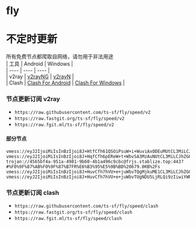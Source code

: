# fly
# 不定时更新
所有免费节点都爬取自网络，请勿用于非法用途  
|  工具  | Android  | Windows  |  
|  ----  | ----   | ----  |  
| v2ray  | [v2rayNG](https://github.com/2dust/v2rayNG/releases) | [v2rayN](https://github.com/2dust/v2rayN/releases) |  
| Clash  | [Clash For Android](https://github.com/Kr328/ClashForAndroid/releases) | [Clash For Windows](https://github.com/Fndroid/clash_for_windows_pkg/releases) | 
  
### 节点更新订阅  v2ray
- `https://raw.githubusercontent.com/ts-sf/fly/speed/v2`  
- `https://raw.fastgit.org/ts-sf/fly/speed/v2`  
- `https://raw.fgit.ml/ts-sf/fly/speed/v2`  
#### 部分节点  
``` 
vmess://eyJ2IjoiMiIsInBzIjoi8J+HtfCfh61QSOiPsuW+i+WuviAxODEuMUtCL3MiLCJhZGQiOiIxMDkuMjQ4LjI1LjU5IiwicG9ydCI6IjI5MDY0IiwiaWQiOiI4OTU4NDQwYy1hYTg2LTRmZjEtOGU4OC01YzdhMDUyZDU5NjEiLCJhaWQiOiIwIiwic2N5IjoiYXV0byIsIm5ldCI6IndzIiwidHlwZSI6Im5vbmUiLCJob3N0IjoiIiwicGF0aCI6Ii9zcyIsInRscyI6IiIsInNuaSI6IiIsInRlc3RfbmFtZSI6IlBI6I+y5b6L5a6+In0=
vmess://eyJ2IjoiMiIsInBzIjoi8J+HqfCfh6pEReW+t+WbvSA3MzAuNUtCL3MiLCJhZGQiOiI1MS4xOTUuMzUuMTUxIiwicG9ydCI6IjQ5OTgyIiwiaWQiOiI0MTgwNDhhZi1hMjkzLTRiOTktOWIwYy05OGNhMzU4MGRkMjQiLCJhaWQiOiI2NCIsInNjeSI6ImF1dG8iLCJuZXQiOiJ0Y3AiLCJ0eXBlIjoibm9uZSIsImhvc3QiOiIiLCJwYXRoIjoiL3dzczEzODg5IiwidGxzIjoiIiwic25pIjoiIiwidGVzdF9uYW1lIjoiREXlvrflm70ifQ==
trojan://4565bf4a-951a-4981-9b60-4b1a496c9cbc@frjs.stablize.top:443?#%F0%9F%87%AB%F0%9F%87%B7FR%E6%B3%95%E5%9B%BD%20679.0KB%2Fs
vmess://eyJ2IjoiMiIsInBzIjoi8J+HuvCfh7hVU+e+juWbvTQgMjkuME1CL3MiLCJhZGQiOiJjbG91ZGNvbmViYmIuZ29yZ29yY2hpY2tlbi5vbmUiLCJwb3J0IjoiODQ0MyIsImlkIjoiYWEwYzQ3NDQtOTU2OC00YmVlLWEwOGItNzM2NjhhOWIyYTQyIiwiYWlkIjoiMCIsInNjeSI6ImF1dG8iLCJuZXQiOiJ3cyIsInR5cGUiOiJub25lIiwiaG9zdCI6IiIsInBhdGgiOiIvY2xvdWRjb25lYmJiIiwidGxzIjoidGxzIiwic25pIjoiIiwidGVzdF9uYW1lIjoiVVPnvo7lm700In0=
vmess://eyJ2IjoiMiIsInBzIjoi8J+HuvCfh7hVU+e+juWbvTUgNDU5LjRLQi9zIiwiYWRkIjoiMTg4LjExNC45OS45NSIsInBvcnQiOiIyMDUyIiwiaWQiOiIzY2Q0Zjg1OS0xMDQ4LTRmZGYtZDhkOC00ZGJmYWE5ZThhODAiLCJhaWQiOiIwIiwic2N5IjoiYXV0byIsIm5ldCI6IndzIiwidHlwZSI6Im5vbmUiLCJob3N0IjoidHh4LnZ0Y3NzLnRvcCIsInBhdGgiOiIvcXdlcjAiLCJ0bHMiOiIiLCJzbmkiOiIiLCJ0ZXN0X25hbWUiOiJVU+e+juWbvTUifQ==
```
### 节点更新订阅  clash
- `https://raw.githubusercontent.com/ts-sf/fly/speed/clash`  
- `https://raw.fastgit.org/ts-sf/fly/speed/clash`  
- `https://raw.fgit.ml/ts-sf/fly/speed/clash`  


